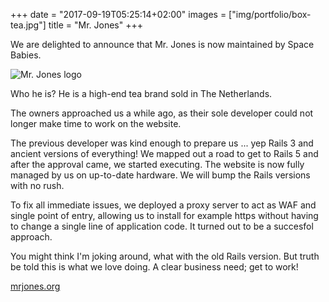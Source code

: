 +++
date = "2017-09-19T05:25:14+02:00"
images = ["img/portfolio/box-tea.jpg"]
title = "Mr. Jones"
+++

We are delighted to announce that Mr. Jones is now maintained by Space Babies.
<!--more-->

![Mr. Jones logo][1]

Who he is? He is a high-end tea brand sold in The Netherlands.

The owners approached us a while ago, as their sole developer could not longer
make time to work on the website.

The previous developer was kind enough to prepare us ... yep Rails 3 and ancient
versions of everything! We mapped out a road to get to Rails 5 and after the
approval came, we started executing. The website is now fully managed by us on
up-to-date hardware. We will bump the Rails versions with no rush.

To fix all immediate issues, we deployed a proxy server to act as WAF and single
point of entry, allowing us to install for example https without having to change
a single line of application code. It turned out to be a succesfol approach.

You might think I'm joking around, what with the old Rails version. But truth
be told this is what we love doing. A clear business need; get to work!

[mrjones.org](https://mrjones.org/)

[1]: /img/portfolio/mr-jones.png
